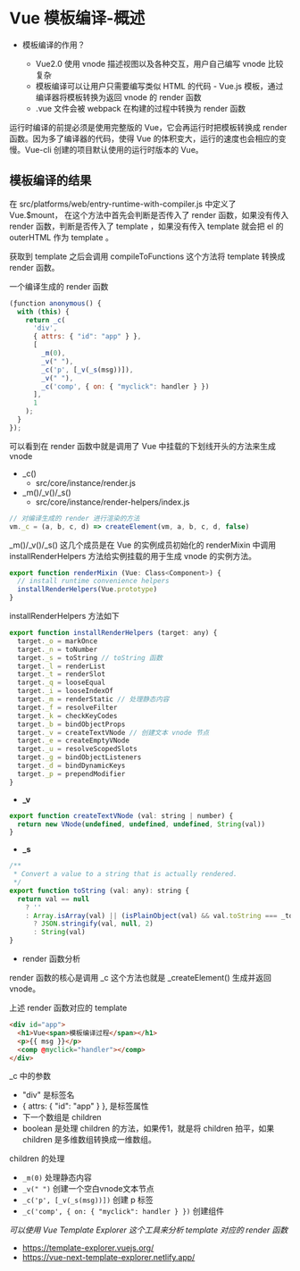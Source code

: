 # Vue 模板编译-概述

- 模板编译的作用？

  - Vue2.0 使用 vnode 描述视图以及各种交互，用户自己编写 vnode 比较复杂
  - 模板编译可以让用户只需要编写类似 HTML 的代码 - Vue.js 模板，通过编译器将模板转换为返回 vnode 的 render 函数
  - .vue 文件会被 webpack 在构建的过程中转换为 render 函数

运行时编译的前提必须是使用完整版的 Vue，它会再运行时把模板转换成 render 函数。因为多了编译器的代码，使得 Vue 的体积变大，运行的速度也会相应的变慢。Vue-cli 创建的项目默认使用的运行时版本的 Vue。

## 模板编译的结果

在 src/platforms/web/entry-runtime-with-compiler.js 中定义了 Vue.$mount， 在这个方法中首先会判断是否传入了 render 函数，如果没有传入 render 函数，判断是否传入了 template ，如果没有传入 template 就会把 el 的 outerHTML 作为 template 。

获取到 template 之后会调用 compileToFunctions 这个方法将 template 转换成 render 函数。

一个编译生成的 render 函数

```js
(ƒunction anonymous() {
  with (this) {
    return _c(
      'div', 
      { attrs: { "id": "app" } }, 
      [
        _m(0), 
        _v(" "), 
        _c('p', [_v(_s(msg))]), 
        _v(" "), 
        _c('comp', { on: { "myclick": handler } })
      ], 
      1
    ); 
  }
});
```

可以看到在 render 函数中就是调用了 Vue 中挂载的下划线开头的方法来生成 vnode

- _c()
  - src/core/instance/render.js
- _m()/_v()/_s()
  - src/core/instance/render-helpers/index.js

```js
// 对编译生成的 render 进行渲染的方法
vm._c = (a, b, c, d) => createElement(vm, a, b, c, d, false)
```

_m()/_v()/_s() 这几个成员是在 Vue 的实例成员初始化的 renderMixin 中调用 installRenderHelpers 方法给实例挂载的用于生成 vnode 的实例方法。

```js
export function renderMixin (Vue: Class<Component>) {
  // install runtime convenience helpers
  installRenderHelpers(Vue.prototype)
}
```

installRenderHelpers 方法如下

```js
export function installRenderHelpers (target: any) {
  target._o = markOnce
  target._n = toNumber
  target._s = toString // toString 函数
  target._l = renderList
  target._t = renderSlot
  target._q = looseEqual
  target._i = looseIndexOf
  target._m = renderStatic // 处理静态内容
  target._f = resolveFilter
  target._k = checkKeyCodes
  target._b = bindObjectProps
  target._v = createTextVNode // 创建文本 vnode 节点
  target._e = createEmptyVNode
  target._u = resolveScopedSlots
  target._g = bindObjectListeners
  target._d = bindDynamicKeys
  target._p = prependModifier
}
```

- **_v**

```js
export function createTextVNode (val: string | number) {
  return new VNode(undefined, undefined, undefined, String(val))
}
```

- **_s**

```js
/**
 * Convert a value to a string that is actually rendered.
 */
export function toString (val: any): string {
  return val == null
    ? ''
    : Array.isArray(val) || (isPlainObject(val) && val.toString === _toString)
      ? JSON.stringify(val, null, 2)
      : String(val)
}
```

- render 函数分析

render 函数的核心是调用 _c 这个方法也就是 _createElement() 生成并返回 vnode。

上述 render 函数对应的 template

```html
<div id="app">
  <h1>Vue<span>模板编译过程</span></h1>
  <p>{{ msg }}</p>
  <comp @myclick="handler"></comp>
</div>
```

_c 中的参数

- "div" 是标签名
- { attrs: { "id": "app" } }, 是标签属性
- 下一个数组是 children
- boolean 是处理 children 的方法，如果传1，就是将 children 拍平，如果 children 是多维数组转换成一维数组。

children 的处理

- `_m(0)` 处理静态内容
- `_v(" ")` 创建一个空白vnode文本节点
- `_c('p', [_v(_s(msg))])` 创建 p 标签
- `_c('comp', { on: { "myclick": handler } })` 创建组件

*可以使用 Vue Template Explorer 这个工具来分析 template 对应的 render 函数*

- https://template-explorer.vuejs.org/
- https://vue-next-template-explorer.netlify.app/